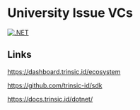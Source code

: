 # University Issue VCs

[![.NET](https://github.com/swiss-ssi-group/TrinsicV2AspNetCore/actions/workflows/dotnet.yml/badge.svg)](https://github.com/swiss-ssi-group/TrinsicV2AspNetCore/actions/workflows/dotnet.yml)

## Links

https://dashboard.trinsic.id/ecosystem

https://github.com/trinsic-id/sdk

https://docs.trinsic.id/dotnet/